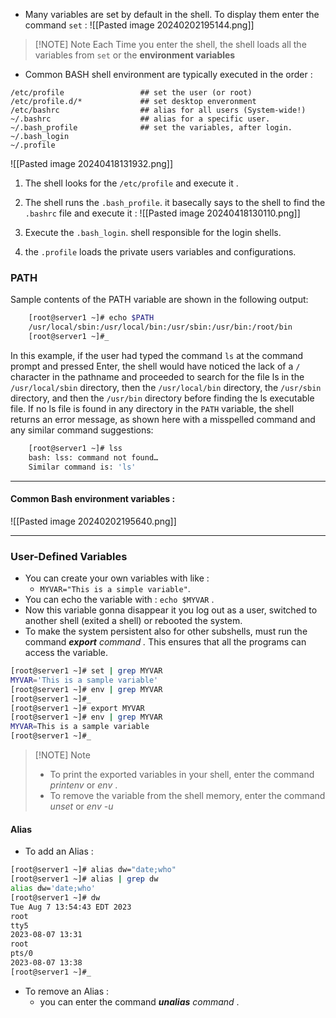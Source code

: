 - Many variables are set by default in the shell. To display them enter the command `set` :
  ![[Pasted image 20240202195144.png]]


> [!NOTE] Note
> Each Time you enter the shell, the shell loads all the variables from `set` or the **environment variables** 

- Common BASH shell environment are typically executed in the order :
  
```
/etc/profile                 ## set the user (or root)
/etc/profile.d/*             ## set desktop enveronment 
/etc/bashrc                  ## alias for all users (System-wide!)
~/.bashrc                    ## alias for a specific user.
~/.bash_profile              ## set the variables, after login.
~/.bash_login
~/.profile
```

![[Pasted image 20240418131932.png]]

1. The shell looks for the `/etc/profile` and execute it .
2. The shell runs the `.bash_profile`. it basecally says to the shell to find the `.bashrc` file and execute it :
   ![[Pasted image 20240418130110.png]]

2. Execute the `.bash_login`. shell responsible for the login shells.
3. the `.profile` loads the private users variables and configurations.
### PATH

Sample contents of the PATH variable are shown in the following output:
  
```Bash
	[root@server1 ~]# echo $PATH
	/usr/local/sbin:/usr/local/bin:/usr/sbin:/usr/bin:/root/bin
	[root@server1 ~]#_
```

In this example, if the user had typed the command `ls` at the command prompt and pressed Enter, the shell would have noticed the lack of a `/` character in the pathname and proceeded to search for the file ls in the `/usr/local/sbin` directory, then the `/usr/local/bin` directory, the `/usr/sbin` directory, and then the `/usr/bin` directory before finding the ls executable file. If no ls file is found in any
directory in the `PATH` variable, the shell returns an error message, as shown here with a misspelled
command and any similar command suggestions:

```bash
	[root@server1 ~]# lss
	bash: lss: command not found…
	Similar command is: 'ls'
```


---

#### Common Bash environment variables :

![[Pasted image 20240202195640.png]]

---

### User-Defined Variables

- You can create your own variables with like :
  -  `MYVAR="This is a simple variable"`.
- You can echo the variable with : `echo $MYVAR` .
- Now this variable gonna disappear it you log out as a user, switched to another shell (exited a shell) or rebooted the system.
- To make the system persistent also for other subshells, must run the command ***export** command .* This ensures that all the programs can access the variable.


```bash
[root@server1 ~]# set | grep MYVAR
MYVAR='This is a sample variable'
[root@server1 ~]# env | grep MYVAR
[root@server1 ~]#_
[root@server1 ~]# export MYVAR
[root@server1 ~]# env | grep MYVAR
MYVAR=This is a sample variable
[root@server1 ~]#_
```



> [!NOTE] Note
> - To print the exported variables in your shell, enter the command *printenv* or *env* .
> - To remove the variable from the shell memory, enter the command *unset* or *env -u*


#### Alias

- To add an Alias :
  
```bash
[root@server1 ~]# alias dw="date;who"
[root@server1 ~]# alias | grep dw
alias dw='date;who'
[root@server1 ~]# dw
Tue Aug 7 13:54:43 EDT 2023
root
tty5
2023-08-07 13:31
root
pts/0
2023-08-07 13:38
[root@server1 ~]#_
```

- To remove an Alias :
  - you can enter the command ***unalias** command* .


 